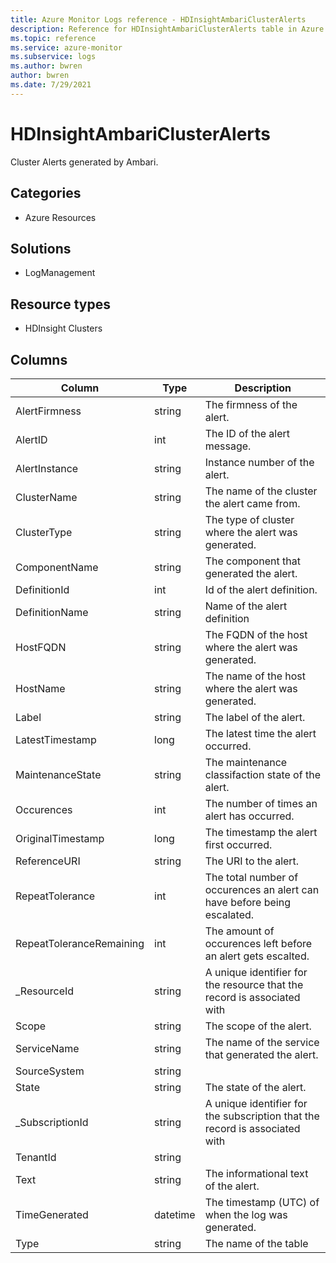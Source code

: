 ```yaml
---
title: Azure Monitor Logs reference - HDInsightAmbariClusterAlerts
description: Reference for HDInsightAmbariClusterAlerts table in Azure Monitor Logs.
ms.topic: reference
ms.service: azure-monitor
ms.subservice: logs
ms.author: bwren
author: bwren
ms.date: 7/29/2021
---
```


# HDInsightAmbariClusterAlerts

 Cluster Alerts generated by Ambari.

## Categories

- Azure Resources
## Solutions

- LogManagement
## Resource types

- HDInsight Clusters




## Columns

|Column|Type|Description|
|---|---|---|
|AlertFirmness|string|The firmness of the alert.|
|AlertID|int|The ID of the alert message.|
|AlertInstance|string|Instance number of the alert.|
|ClusterName|string|The name of the cluster the alert came from.|
|ClusterType|string|The type of cluster where the alert was generated.|
|ComponentName|string|The component that generated the alert.|
|DefinitionId|int|Id of the alert definition.|
|DefinitionName|string|Name of the alert definition|
|HostFQDN|string|The FQDN of the host where the alert was generated.|
|HostName|string|The name of the host where the alert was generated.|
|Label|string|The label of the alert.|
|LatestTimestamp|long|The latest time the alert occurred.|
|MaintenanceState|string|The maintenance classifaction state of the alert.|
|Occurences|int|The number of times an alert has occurred.|
|OriginalTimestamp|long|The timestamp the alert first occurred.|
|ReferenceURI|string|The URI to the alert.|
|RepeatTolerance|int|The total number of occurences an alert can have before being escalated.|
|RepeatToleranceRemaining|int|The amount of occurences left before an alert gets escalted.|
|_ResourceId|string|A unique identifier for the resource that the record is associated with|
|Scope|string|The scope of the alert.|
|ServiceName|string|The name of the service that generated the alert.|
|SourceSystem|string||
|State|string|The state of the alert.|
|_SubscriptionId|string|A unique identifier for the subscription that the record is associated with|
|TenantId|string||
|Text|string|The informational text of the alert.|
|TimeGenerated|datetime|The timestamp (UTC) of when the log was generated.|
|Type|string|The name of the table|
